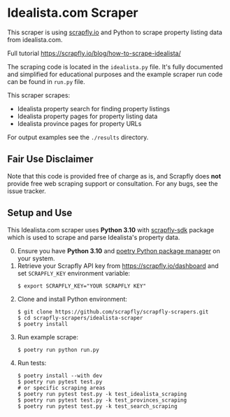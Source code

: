 # Idealista.com Scraper

This scraper is using [scrapfly.io](https://scrapfly.io/) and Python to scrape property listing data from idealista.com. 

Full tutorial <https://scrapfly.io/blog/how-to-scrape-idealista/>

The scraping code is located in the `idealista.py` file. It's fully documented and simplified for educational purposes and the example scraper run code can be found in `run.py` file.

This scraper scrapes:
- Idealista property search for finding property listings
- Idealista property pages for property listing data
- Idealista province pages for property URLs

For output examples see the `./results` directory.

## Fair Use Disclaimer

Note that this code is provided free of charge as is, and Scrapfly does __not__ provide free web scraping support or consultation. For any bugs, see the issue tracker.

## Setup and Use

This Idealista.com scraper uses __Python 3.10__ with [scrapfly-sdk](https://pypi.org/project/scrapfly-sdk/) package which is used to scrape and parse Idealista's property data.

0. Ensure you have __Python 3.10__ and [poetry Python package manager](https://python-poetry.org/docs/#installation) on your system.
1. Retrieve your Scrapfly API key from <https://scrapfly.io/dashboard> and set `SCRAPFLY_KEY` environment variable:
    ```shell
    $ export SCRAPFLY_KEY="YOUR SCRAPFLY KEY"
    ```
2. Clone and install Python environment:
    ```shell
    $ git clone https://github.com/scrapfly/scrapfly-scrapers.git
    $ cd scrapfly-scrapers/idealista-scraper
    $ poetry install
    ```
3. Run example scrape:
    ```shell
    $ poetry run python run.py
    ```
4. Run tests:
    ```shell
    $ poetry install --with dev
    $ poetry run pytest test.py
    # or specific scraping areas
    $ poetry run pytest test.py -k test_idealista_scraping
    $ poetry run pytest test.py -k test_provinces_scraping
    $ poetry run pytest test.py -k test_search_scraping
    ```